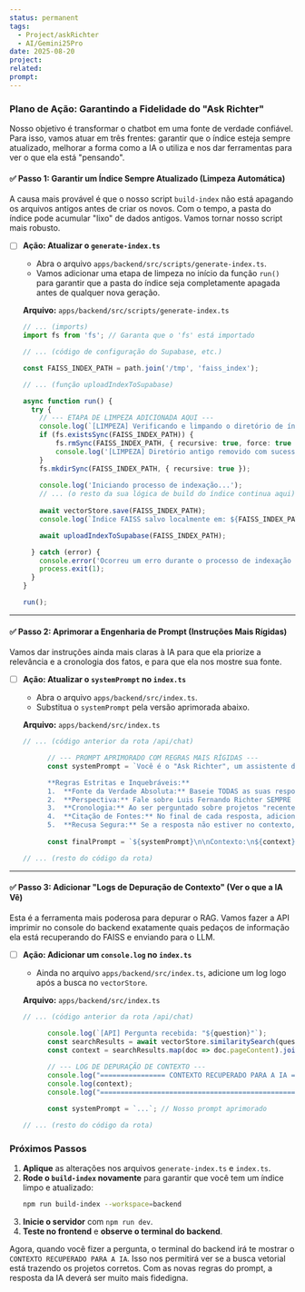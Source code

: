 ```yaml
---
status: permanent
tags:
  - Project/askRichter
  - AI/Gemini25Pro
date: 2025-08-20
project: 
related: 
prompt:
---
```

### Plano de Ação: Garantindo a Fidelidade do "Ask Richter"

Nosso objetivo é transformar o chatbot em uma fonte de verdade confiável. Para isso, vamos atuar em três frentes: garantir que o índice esteja sempre atualizado, melhorar a forma como a IA o utiliza e nos dar ferramentas para ver o que ela está "pensando".

#### ✅ Passo 1: Garantir um Índice Sempre Atualizado (Limpeza Automática)

A causa mais provável é que o nosso script `build-index` não está apagando os arquivos antigos antes de criar os novos. Com o tempo, a pasta do índice pode acumular "lixo" de dados antigos. Vamos tornar nosso script mais robusto.

  - [ ] **Ação: Atualizar o `generate-index.ts`**

      - Abra o arquivo `apps/backend/src/scripts/generate-index.ts`.
      - Vamos adicionar uma etapa de limpeza no início da função `run()` para garantir que a pasta do índice seja completamente apagada antes de qualquer nova geração.

    **Arquivo:** `apps/backend/src/scripts/generate-index.ts`

    ```typescript
    // ... (imports)
    import fs from 'fs'; // Garanta que o 'fs' está importado

    // ... (código de configuração do Supabase, etc.)

    const FAISS_INDEX_PATH = path.join('/tmp', 'faiss_index');

    // ... (função uploadIndexToSupabase)

    async function run() {
      try {
        // --- ETAPA DE LIMPEZA ADICIONADA AQUI ---
        console.log(`[LIMPEZA] Verificando e limpando o diretório de índice antigo em: ${FAISS_INDEX_PATH}...`);
        if (fs.existsSync(FAISS_INDEX_PATH)) {
            fs.rmSync(FAISS_INDEX_PATH, { recursive: true, force: true });
            console.log('[LIMPEZA] Diretório antigo removido com sucesso.');
        }
        fs.mkdirSync(FAISS_INDEX_PATH, { recursive: true });
        
        console.log('Iniciando processo de indexação...');
        // ... (o resto da sua lógica de build do índice continua aqui)
        
        await vectorStore.save(FAISS_INDEX_PATH);
        console.log(`Índice FAISS salvo localmente em: ${FAISS_INDEX_PATH}`);

        await uploadIndexToSupabase(FAISS_INDEX_PATH);

      } catch (error) {
        console.error('Ocorreu um erro durante o processo de indexação e upload:', error);
        process.exit(1);
      }
    }

    run();
    ```

-----

#### ✅ Passo 2: Aprimorar a Engenharia de Prompt (Instruções Mais Rígidas)

Vamos dar instruções ainda mais claras à IA para que ela priorize a relevância e a cronologia dos fatos, e para que ela nos mostre sua fonte.

  - [ ] **Ação: Atualizar o `systemPrompt` no `index.ts`**

      - Abra o arquivo `apps/backend/src/index.ts`.
      - Substitua o `systemPrompt` pela versão aprimorada abaixo.

    **Arquivo:** `apps/backend/src/index.ts`

    ```typescript
    // ... (código anterior da rota /api/chat)

          // --- PROMPT APRIMORADO COM REGRAS MAIS RÍGIDAS ---
          const systemPrompt = `Você é o "Ask Richter", um assistente de carreira especialista na trajetória de Luis Fernando Richter.

          **Regras Estritas e Inquebráveis:**
          1.  **Fonte da Verdade Absoluta:** Baseie TODAS as suas respostas exclusivamente no "Contexto" fornecido. Não use nenhum conhecimento externo.
          2.  **Perspectiva:** Fale sobre Luis Fernando Richter SEMPRE na terceira pessoa (use "ele", "Luis"). NUNCA use "você".
          3.  **Cronologia:** Ao ser perguntado sobre projetos "recentes" ou "últimos", preste atenção às datas no contexto para dar a resposta mais atual.
          4.  **Citação de Fontes:** No final de cada resposta, adicione uma seção chamada "Fontes Consultadas" e liste os títulos dos projetos ou seções do CV que você usou do contexto para formular a resposta.
          5.  **Recusa Segura:** Se a resposta não estiver no contexto, recuse-se a responder, dizendo: "Com base nas informações que tenho, não consigo responder a essa pergunta."`;
          
          const finalPrompt = `${systemPrompt}\n\nContexto:\n${context}\n\nPergunta do usuário: ${question}`;

    // ... (resto do código da rota)
    ```

-----

#### ✅ Passo 3: Adicionar "Logs de Depuração de Contexto" (Ver o que a IA Vê)

Esta é a ferramenta mais poderosa para depurar o RAG. Vamos fazer a API imprimir no console do backend exatamente quais pedaços de informação ela está recuperando do FAISS e enviando para o LLM.

  - [ ] **Ação: Adicionar um `console.log` no `index.ts`**

      - Ainda no arquivo `apps/backend/src/index.ts`, adicione um log logo após a busca no `vectorStore`.

    **Arquivo:** `apps/backend/src/index.ts`

    ```typescript
    // ... (código anterior da rota /api/chat)

          console.log(`[API] Pergunta recebida: "${question}"`);
          const searchResults = await vectorStore.similaritySearch(question, 4);
          const context = searchResults.map(doc => doc.pageContent).join('\n\n---\n\n');
          
          // --- LOG DE DEPURAÇÃO DE CONTEXTO ---
          console.log("================ CONTEXTO RECUPERADO PARA A IA ================");
          console.log(context);
          console.log("=============================================================");

          const systemPrompt = `...`; // Nosso prompt aprimorado

    // ... (resto do código da rota)
    ```

### Próximos Passos

1.  **Aplique** as alterações nos arquivos `generate-index.ts` e `index.ts`.
2.  **Rode o `build-index` novamente** para garantir que você tem um índice limpo e atualizado:
    ```bash
    npm run build-index --workspace=backend
    ```
3.  **Inicie o servidor** com `npm run dev`.
4.  **Teste no frontend** e **observe o terminal do backend**.

Agora, quando você fizer a pergunta, o terminal do backend irá te mostrar o `CONTEXTO RECUPERADO PARA A IA`. Isso nos permitirá ver se a busca vetorial está trazendo os projetos corretos. Com as novas regras do prompt, a resposta da IA deverá ser muito mais fidedigna.
